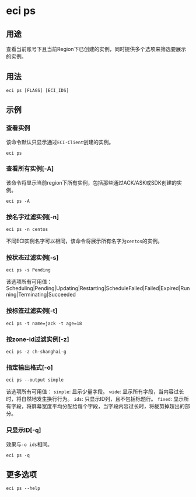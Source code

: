 # eci ps

## 用途
查看当前账号下且当前Region下已创建的实例，同时提供多个选项来筛选要展示的实例。

## 用法
```
eci ps [FLAGS] [ECI_IDS]
```

## 示例
### 查看实例
该命令默认只显示通过`ECI-Client`创建的实例。
```
eci ps
```

### 查看所有实例[-A]
该命令将显示当前region下所有实例，包括那些通过ACK/ASK或SDK创建的实例。
```
eci ps -A
```

### 按名字过滤实例[-n]
```
eci ps -n centos
```
不同ECI实例名字可以相同，该命令将展示所有名字为`centos`的实例。

### 按状态过滤实例[-s]
```
eci ps -s Pending
```
该选项所有可用值：Scheduling|Pending|Updating|Restarting|ScheduleFailed|Failed|Expired|Running|Terminating|Succeeded

### 按标签过滤实例[-t]
```
eci ps -t name=jack -t age=18
```

### 按zone-id过滤实例[-z]
```
eci ps -z ch-shanghai-g
```

### 指定输出格式[-o]
```
eci ps --output simple
```
该选项所有可用值：
`simple`: 显示少量字段。
`wide`: 显示所有字段，当内容过长时，将自然地发生换行行为。
`ids`: 只显示ID列，且不包括标题行。
`fixed`: 显示所有字段，将屏幕宽度平均分配给每个字段，当字段内容过长时，将裁剪掉超出的部分。

### 只显示ID[-q]
效果与`-o ids`相同。
```
eci ps -q
```

## 更多选项
```
eci ps --help
```

